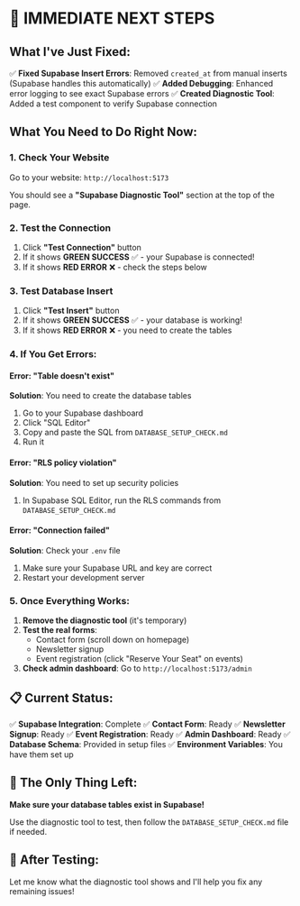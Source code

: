# 🚨 IMMEDIATE NEXT STEPS

## What I've Just Fixed:

✅ **Fixed Supabase Insert Errors**: Removed `created_at` from manual inserts (Supabase handles this automatically)
✅ **Added Debugging**: Enhanced error logging to see exact Supabase errors
✅ **Created Diagnostic Tool**: Added a test component to verify Supabase connection

## What You Need to Do Right Now:

### 1. Check Your Website
Go to your website: `http://localhost:5173`

You should see a **"Supabase Diagnostic Tool"** section at the top of the page.

### 2. Test the Connection
1. Click **"Test Connection"** button
2. If it shows **GREEN SUCCESS** ✅ - your Supabase is connected!
3. If it shows **RED ERROR** ❌ - check the steps below

### 3. Test Database Insert
1. Click **"Test Insert"** button
2. If it shows **GREEN SUCCESS** ✅ - your database is working!
3. If it shows **RED ERROR** ❌ - you need to create the tables

### 4. If You Get Errors:

#### Error: "Table doesn't exist"
**Solution**: You need to create the database tables
1. Go to your Supabase dashboard
2. Click "SQL Editor"
3. Copy and paste the SQL from `DATABASE_SETUP_CHECK.md`
4. Run it

#### Error: "RLS policy violation"
**Solution**: You need to set up security policies
1. In Supabase SQL Editor, run the RLS commands from `DATABASE_SETUP_CHECK.md`

#### Error: "Connection failed"
**Solution**: Check your `.env` file
1. Make sure your Supabase URL and key are correct
2. Restart your development server

### 5. Once Everything Works:

1. **Remove the diagnostic tool** (it's temporary)
2. **Test the real forms**:
   - Contact form (scroll down on homepage)
   - Newsletter signup
   - Event registration (click "Reserve Your Seat" on events)
3. **Check admin dashboard**: Go to `http://localhost:5173/admin`

## 📋 Current Status:

✅ **Supabase Integration**: Complete
✅ **Contact Form**: Ready
✅ **Newsletter Signup**: Ready
✅ **Event Registration**: Ready
✅ **Admin Dashboard**: Ready
✅ **Database Schema**: Provided in setup files
✅ **Environment Variables**: You have them set up

## 🎯 The Only Thing Left:

**Make sure your database tables exist in Supabase!**

Use the diagnostic tool to test, then follow the `DATABASE_SETUP_CHECK.md` file if needed.

## 🔧 After Testing:

Let me know what the diagnostic tool shows and I'll help you fix any remaining issues!
